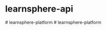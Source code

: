 ﻿# learnsphere-api

#   l e a r n s p h e r e - p l a t f o r m  
 #   l e a r n s p h e r e - p l a t f o r m  
 